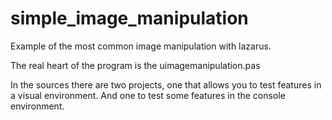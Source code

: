 # simple_image_manipulation
Example of the most common image manipulation with lazarus.

The real heart of the program is the uimagemanipulation.pas

In the sources there are two projects, one that allows you to test features in a visual environment. And one to test some features in the console environment.

